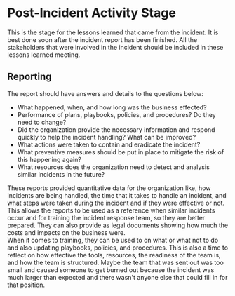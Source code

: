 # Post-Incident Activity Stage

This is the stage for the lessons learned that came from the incident. It is best done soon after the incident report has been finished. All the stakeholders that were involved in the incident should be included in these lessons learned meeting.

## Reporting

The report should have answers and details to the questions below:
* What happened, when, and how long was the business effected?
* Performance of plans, playbooks, policies, and procedures? Do they need to change?
* Did the organization provide the necessary information and respond quickly to help the incident handling? What can be improved?
* What actions were taken to contain and eradicate the incident?
* What preventive measures should be put in place to mitigate the risk of this happening again?
* What resources does the organization need to detect and analysis similar incidents in the future?

These reports provided quantitative data for the organization like, how incidents are being handled, the time that it takes to handle an incident, and what steps were taken during the incident and if they were effective or not. This allows the reports to be used as a reference when similar incidents occur and for training the incident response team, so they are better prepared. They can also provide as legal documents showing how much the costs and impacts on the business were.<br>
When it comes to training, they can be used to on what or what not to do and also updating playbooks, policies, and procedures. This is also a time to reflect on how effective the tools, resources, the readiness of the team is, and how the team is structured. Maybe the team that was sent out was too small and caused someone to get burned out because the incident was much larger than expected and there wasn't anyone else that could fill in for that position.